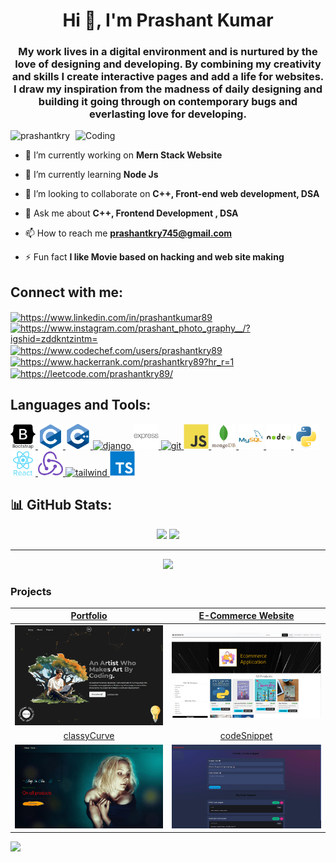 <h1 align="center">Hi 👋, I'm Prashant Kumar</h1>
<h3 align="center">My work lives in a digital environment and is nurtured by the love of designing and developing. By combining my creativity and skills I create interactive pages and add a life for websites. I draw my inspiration from the madness of daily designing and building it going through on contemporary bugs and everlasting love for developing.</h3>
<img align="right" alt="Coding" width="400" src="https://cdn.dribbble.com/users/1708816/screenshots/15637256/media/f9826f0af8a49462f048262a8502035b.gif">

<p align="left"> <img src="https://komarev.com/ghpvc/?username=prashantkry&label=Profile%20views&color=0e75b6&style=flat" alt="prashantkry" /> </p>

- 🔭 I’m currently working on **Mern Stack Website**

- 🌱 I’m currently learning **Node Js**

- 👯 I’m looking to collaborate on **C++, Front-end web development, DSA**

- 💬 Ask me about **C++, Frontend Development , DSA**

- 📫 How to reach me **prashantkry745@gmail.com**

- ⚡ Fun fact **I like Movie based on hacking and web site making**

<h2 align="left">Connect with me:</h2>
<p align="left">
<a href="https://www.linkedin.com/in/prashantkumar89" target="blank"><img align="center" src="https://raw.githubusercontent.com/rahuldkjain/github-profile-readme-generator/master/src/images/icons/Social/linked-in-alt.svg" alt="https://www.linkedin.com/in/prashantkumar89" height="30" width="40" /></a>
<a href="https://www.instagram.com/prashant_photo_graphy__/?igshid=zddkntzintm=" target="blank"><img align="center" src="https://raw.githubusercontent.com/rahuldkjain/github-profile-readme-generator/master/src/images/icons/Social/instagram.svg" alt="https://www.instagram.com/prashant_photo_graphy__/?igshid=zddkntzintm=" height="30" width="40" /></a>
<a href="https://www.codechef.com/users/prashantkry89" target="blank"><img align="center" src="https://cdn.jsdelivr.net/npm/simple-icons@3.1.0/icons/codechef.svg" alt="https://www.codechef.com/users/prashantkry89" height="30" width="40" /></a>
<a href="https://www.hackerrank.com/prashantkry89?hr_r=1" target="blank"><img align="center" src="https://raw.githubusercontent.com/rahuldkjain/github-profile-readme-generator/master/src/images/icons/Social/hackerrank.svg" alt="https://www.hackerrank.com/prashantkry89?hr_r=1" height="30" width="40" /></a>
<a href="https://leetcode.com/prashantkry89/" target="blank"><img align="center" src="https://raw.githubusercontent.com/rahuldkjain/github-profile-readme-generator/master/src/images/icons/Social/leet-code.svg" alt="https://leetcode.com/prashantkry89/" height="30" width="40" /></a>
</p>

<h2 align="left">Languages and Tools:</h2>
<p align="left"> <a href="https://getbootstrap.com" target="_blank" rel="noreferrer"> <img src="https://raw.githubusercontent.com/devicons/devicon/master/icons/bootstrap/bootstrap-plain-wordmark.svg" alt="bootstrap" width="40" height="40"/> </a> <a href="https://www.cprogramming.com/" target="_blank" rel="noreferrer"> <img src="https://raw.githubusercontent.com/devicons/devicon/master/icons/c/c-original.svg" alt="c" width="40" height="40"/> </a> <a href="https://www.w3schools.com/cpp/" target="_blank" rel="noreferrer"> <img src="https://raw.githubusercontent.com/devicons/devicon/master/icons/cplusplus/cplusplus-original.svg" alt="cplusplus" width="40" height="40"/> </a> <a href="https://www.djangoproject.com/" target="_blank" rel="noreferrer"> <img src="https://cdn.worldvectorlogo.com/logos/django.svg" alt="django" width="40" height="40"/> </a> <a href="https://expressjs.com" target="_blank" rel="noreferrer"> <img src="https://raw.githubusercontent.com/devicons/devicon/master/icons/express/express-original-wordmark.svg" alt="express" width="40" height="40"/> </a> <a href="https://git-scm.com/" target="_blank" rel="noreferrer"> <img src="https://www.vectorlogo.zone/logos/git-scm/git-scm-icon.svg" alt="git" width="40" height="40"/> </a> <a href="https://developer.mozilla.org/en-US/docs/Web/JavaScript" target="_blank" rel="noreferrer"> <img src="https://raw.githubusercontent.com/devicons/devicon/master/icons/javascript/javascript-original.svg" alt="javascript" width="40" height="40"/> </a> <a href="https://www.mongodb.com/" target="_blank" rel="noreferrer"> <img src="https://raw.githubusercontent.com/devicons/devicon/master/icons/mongodb/mongodb-original-wordmark.svg" alt="mongodb" width="40" height="40"/> </a> <a href="https://www.mysql.com/" target="_blank" rel="noreferrer"> <img src="https://raw.githubusercontent.com/devicons/devicon/master/icons/mysql/mysql-original-wordmark.svg" alt="mysql" width="40" height="40"/> </a> <a href="https://nodejs.org" target="_blank" rel="noreferrer"> <img src="https://raw.githubusercontent.com/devicons/devicon/master/icons/nodejs/nodejs-original-wordmark.svg" alt="nodejs" width="40" height="40"/> </a> <a href="https://www.python.org" target="_blank" rel="noreferrer"> <img src="https://raw.githubusercontent.com/devicons/devicon/master/icons/python/python-original.svg" alt="python" width="40" height="40"/> </a> <a href="https://reactjs.org/" target="_blank" rel="noreferrer"> <img src="https://raw.githubusercontent.com/devicons/devicon/master/icons/react/react-original-wordmark.svg" alt="react" width="40" height="40"/> </a> <a href="https://redux.js.org" target="_blank" rel="noreferrer"> <img src="https://raw.githubusercontent.com/devicons/devicon/master/icons/redux/redux-original.svg" alt="redux" width="40" height="40"/> </a> <a href="https://tailwindcss.com/" target="_blank" rel="noreferrer"> <img src="https://www.vectorlogo.zone/logos/tailwindcss/tailwindcss-icon.svg" alt="tailwind" width="40" height="40"/> </a> <a href="https://www.typescriptlang.org/" target="_blank" rel="noreferrer"> <img src="https://raw.githubusercontent.com/devicons/devicon/master/icons/typescript/typescript-original.svg" alt="typescript" width="40" height="40"/> </a> </p>



<h2>📊 GitHub Stats:</h2>
<div align="center">

![](https://github-readme-stats.vercel.app/api?username=Prashantkry&theme=blue-green&hide_border=false&include_all_commits=true&count_private=true)
![](https://github-readme-streak-stats.herokuapp.com/?user=Prashantkry&theme=blue-green&hide_border=false)

---
[![](https://visitcount.itsvg.in/api?id=Prashantkry&icon=0&color=0)](https://visitcount.itsvg.in)

</div>



<h3 align="left">Projects</h3>

| [Portfolio](https://github.com/Prashantkry/Prashant-Portfolio)  | [E-Commerce Website](https://github.com/Prashantkry/BookSto)|
| :--------------------------:       | :-------------------------: |
| ![Portfolio](portfolio.png)               |  ![E-Commerce](book.png) |
| [classyCurve](https://github.com/Prashantkry/Classy-Curve) | [codeSnippet](https://github.com/Prashantkry/Code-Snippet-Creator) |
| <img src="classyCurve.png" width="400px"> | <img src="codeSnippet.png" width="400px"> |


![](https://github-readme-stats.vercel.app/api/top-langs/?username=Prashantkry&theme=blue-green&hide_border=false&include_all_commits=true&count_private=true&layout=compact)

